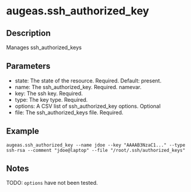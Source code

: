 # augeas.ssh_authorized_key

## Description

Manages ssh_authorized_keys

## Parameters

* state: The state of the resource. Required. Default: present.
* name: The ssh_authorized_key. Required. namevar.
* key: The ssh key. Required.
* type: The key type. Required.
* options: A CSV list of ssh_authorized_key options. Optional
* file: The ssh_authorized_keys file. Required.

## Example

```shell
augeas.ssh_authorized_key --name jdoe --key "AAAAB3NzaC1..." --type ssh-rsa --comment "jdoe@laptop" --file "/root/.ssh/authorized_keys"
```

## Notes

TODO: `options` have not been tested.

